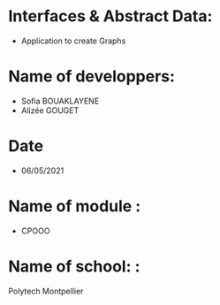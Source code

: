 # Interfaces & Abstract Data:
- Application to create Graphs 
# Name of developpers: 
- Sofia BOUAKLAYENE
- Alizée GOUGET
# Date
- 06/05/2021
# Name of module : 
- CPOOO
# Name of school: :
 Polytech Montpellier


